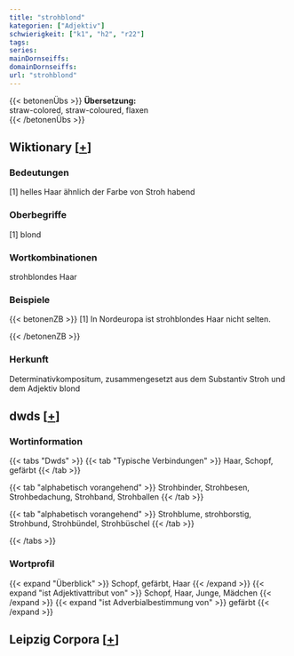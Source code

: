 ```yaml
---
title: "strohblond"
kategorien: ["Adjektiv"]
schwierigkeit: ["k1", "h2", "r22"]
tags:
series:
mainDornseiffs:
domainDornseiffs:
url: "strohblond"
---
```


{{< betonenÜbs >}}
**Übersetzung:**  
straw-colored, straw-coloured, flaxen  
{{< /betonenÜbs >}}

## Wiktionary [[+](https://de.wiktionary.org/wiki/strohblond)]

### Bedeutungen
[1] helles Haar ähnlich der Farbe von Stroh habend  

### Oberbegriffe
[1] blond  

### Wortkombinationen
strohblondes Haar  

### Beispiele
{{< betonenZB >}}
[1] In Nordeuropa ist strohblondes Haar nicht selten.  

{{< /betonenZB >}}
### Herkunft
Determinativkompositum, zusammengesetzt aus dem Substantiv Stroh und dem Adjektiv blond  



## dwds [[+](https://www.dwds.de/wb/strohblond)]

### Wortinformation
{{< tabs "Dwds" >}}
{{< tab "Typische Verbindungen" >}}
Haar, Schopf, gefärbt
{{< /tab >}}

{{< tab "alphabetisch vorangehend" >}}
Strohbinder, Strohbesen, Strohbedachung, Strohband, Strohballen
{{< /tab >}}

{{< tab "alphabetisch vorangehend" >}}
Strohblume, strohborstig, Strohbund, Strohbündel, Strohbüschel
{{< /tab >}}

{{< /tabs >}}

### Wortprofil
{{< expand "Überblick" >}} Schopf, gefärbt, Haar {{< /expand >}}
{{< expand "ist Adjektivattribut von" >}} Schopf, Haar, Junge, Mädchen {{< /expand >}}
{{< expand "ist Adverbialbestimmung von" >}} gefärbt {{< /expand >}}

## Leipzig Corpora [[+](https://corpora.uni-leipzig.de/en/res?word=strohblond&corpusId=deu_newscrawl-public_2018)]

